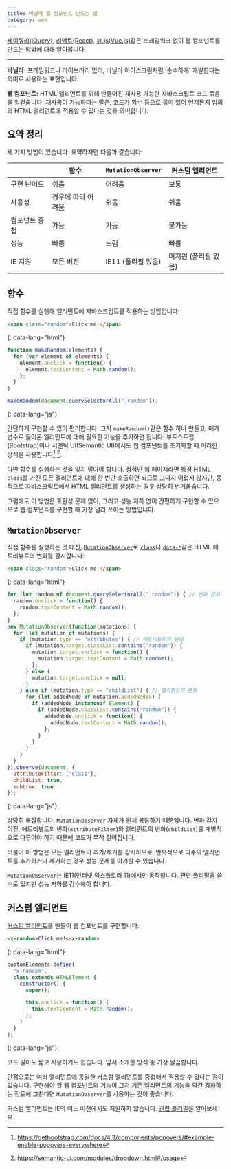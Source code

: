 ```yaml
---
title: 바닐라 웹 컴포넌트 만드는 법
category: web
---
```


[제이쿼리(jQuery)](https://jquery.com/), [리액트(React)](https://reactjs.org/), [뷰.js(Vue.js)](https://vuejs.org/)같은 프레임워크 없이 웹 컴포넌트를 만드는 방법에 대해 알아봅니다.

---

**바닐라:** 프레임워크나 라이브러리 없이, 바닐라 아이스크림처럼 '순수하게' 개발한다는 의미로 사용하는 표현입니다.

**웹 컴포넌트:** HTML 엘리먼트를 위해 만들어진 재사용 가능한 자바스크립트 코드 묶음을 일컫습니다. 재사용이 가능하다는 말은, 코드가 함수 등으로 묶여 있어 언제든지 임의의 HTML 엘리먼트에 적용할 수 있다는 것을 의미합니다.

## 요약 정리

세 가지 방법이 있습니다. 요약하자면 다음과 같습니다:

| | 함수 | `MutationObserver` | 커스텀 엘리먼트 |
|---|---|---|---|
| 구현 난이도 | 쉬움 | 어려움 | 보통 |
| 사용성 | 경우에 따라 어려움 | 쉬움 | 쉬움 |
| 컴포넌트 중첩 | 가능 | 가능 | 불가능 |
| 성능 | 빠름 | 느림 | 빠름 |
| IE 지원 | 모든 버전 | IE11 (폴리필 있음) | 미지원 (폴리필 있음) |

## 함수

직접 함수를 실행해 엘리먼트에 자바스크립트를 적용하는 방법입니다:

<div markdown="1" class="codepen" data-prefill data-theme-id="light" data-default-tab="js">

```html
<span class="random">Click me!</span>
```
{: data-lang="html"}

```js
function makeRandom(elements) {
  for (var element of elements) {
    element.onclick = function() {
      element.textContent = Math.random();
    };
  }
}

makeRandom(document.querySelectorAll(".random"));
```
{: data-lang="js"}

</div>
<script async src="https://static.codepen.io/assets/embed/ei.js"></script>

간단하게 구현할 수 있어 편리합니다. 그저 `makeRandom()`같은 함수 하나 만들고, 매개변수로 들어온 엘리먼트에 대해 필요한 기능을 추가하면 됩니다. 부트스트랩(Bootstrap)이나 시맨틱 UI(Semantic UI)에서도 웹 컴포넌트를 초기화할 때 이러한 방식을 사용합니다[^bootstrap-popovers] [^semantic-ui-dropdown].

[^bootstrap-popovers]: <https://getbootstrap.com/docs/4.3/components/popovers/#example-enable-popovers-everywhere>
[^semantic-ui-dropdown]: <https://semantic-ui.com/modules/dropdown.html#/usage>

다만 함수를 실행하는 것을 잊지 말아야 합니다. 정적인 웹 페이지라면 특정 HTML `class`를 가진 모든 엘리먼트에 대해 한 번만 호출하면 되므로 그다지 어렵지 않지만, 동적으로 자바스크립트에서 HTML 엘리먼트를 생성하는 경우 상당히 번거롭습니다.

그럼에도 이 방법은 호환성 문제 없이, 그리고 성능 저하 없이 간편하게 구현할 수 있으므로 웹 컴포넌트를 구현할 때 가장 널리 쓰이는 방법입니다.

## `MutationObserver`

직접 함수를 실행하는 것 대신, [`MutationObserver`](https://developer.mozilla.org/en-US/docs/Web/API/MutationObserver)로 [`class`](https://developer.mozilla.org/en-US/docs/Web/HTML/Global_attributes/class)나 [`data-*`](https://developer.mozilla.org/en-US/docs/Web/HTML/Global_attributes/data-*)같은 HTML 애트리뷰트의 변화를 감시합니다:

<div markdown="1" class="codepen" data-prefill data-height="600" data-theme-id="light" data-default-tab="js">

```html
<span class="random">Click me!</span>
```
{: data-lang="html"}

```js
for (let random of document.querySelectorAll(".random")) { // 변화 감지 이전
  random.onclick = function() {
    random.textContent = Math.random();
  };
}
new MutationObserver(function(mutations) {
  for (let mutation of mutations) {
    if (mutation.type == "attributes") { // 애트리뷰트의 변화
      if (mutation.target.classList.contains("random")) {
        mutation.target.onclick = function() {
          mutation.target.textContent = Math.random();
        };
      } else {
        mutation.target.onclick = null;
      }
    } else if (mutation.type == "childList") { // 엘리먼트의 변화
      for (let addedNode of mutation.addedNodes) {
        if (addedNode instanceof Element) {
          if (addedNode.classList.contains("random")) {
            addedNode.onclick = function() {
              addedNode.textContent = Math.random();
            };
          }
        }
      }
    }
  }
}).observe(document, {
  attributeFilter: ["class"],
  childList: true,
  subtree: true
});
```
{: data-lang="js"}

</div>
<script async src="https://static.codepen.io/assets/embed/ei.js"></script>

상당히 복잡합니다. `MutationObserver` 자체가 원체 복잡하기 때문입니다. 변화 감지 이전, 애트리뷰트의 변화(`attributeFilter`)와 엘리먼트의 변화(`childList`)를 개별적으로 다루어야 하기 때문에 코드가 무척 길어집니다.

더불어 이 방법은 모든 엘리먼트의 추가/제거를 감시하므로, 반복적으로 다수의 엘리먼트를 추가하거나 제거하는 경우 성능 문제를 야기할 수 있습니다.

`MutationObserver`는 IE11(인터넷 익스플로러 11)에서만 동작합니다. [관련 폴리필](https://github.com/megawac/MutationObserver.js)을 쓸 수도 있지만 성능 저하를 감수해야 합니다.

## 커스텀 엘리먼트

[커스텀 엘리먼트](https://developers.google.com/web/fundamentals/web-components/customelements)를 만들어 웹 컴포넌트를 구현합니다:

<div markdown="1" class="codepen" data-prefill data-theme-id="light" data-default-tab="js">

```html
<x-random>Click me!</x-random>
```
{: data-lang="html"}

```js
customElements.define(
  "x-random",
  class extends HTMLElement {
    constructor() {
      super();

      this.onclick = function() {
        this.textContent = Math.random();
      };
    }
  }
);
```
{: data-lang="js"}

</div>
<script async src="https://static.codepen.io/assets/embed/ei.js"></script>

코드 길이도 짧고 사용하기도 쉽습니다. 앞서 소개한 방식 중 가장 깔끔합니다.

단점으로는 여러 엘리먼트에 동일한 커스텀 엘리먼트를 중첩해서 적용할 수 없다는 점이 있습니다. 구현해야 할 웹 컴포넌트의 기능이 그저 기존 엘리먼트의 기능을 약간 강화하는 정도에 그친다면 `MutationObserver`를 사용하는 것이 좋습니다.

커스텀 엘리먼트는 IE의 어느 버전에서도 지원하지 않습니다. [관련 폴리필](https://github.com/webcomponents/polyfills/tree/master/packages/custom-elements)을 알아보세요.
